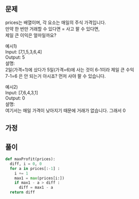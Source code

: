 
## 문제  
prices는 배열이며, 각 요소는 매일의 주식 가격입니다.  
만약 한 번만 거래할 수 있다면 = 사고 팔 수 있다면,  
제일 큰 이익은 얼마일까요?  
  
예시1)  
Input: [7,1,5,3,6,4]  
Output: 5  
설명:   
2일(가격=1)에 샀다가 5일(가격=6)에 사는 것이 6-1이라 제일 큰 수익  
7-1=6 은 안 되는거 아시죠? 먼저 사야 팔 수 있습니다.  
  
예시2)  
Input: [7,6,4,3,1]  
Output: 0  
설명:   
여기서는 매일 가격이 낮아지기 때문에 거래가 없습니다. 그래서 0  

## 가정 


## 풀이
```python
def maxProfit(prices): 
  diff, i = 0, 0
  for a in prices[:-1] :
    i += 1
    max1 = max(prices[i:])
    if max1 - a > diff :
      diff = max1 - a
  return diff
```


